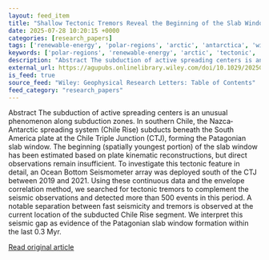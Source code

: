 ```yaml
---
layout: feed_item
title: "Shallow Tectonic Tremors Reveal the Beginning of the Slab Window at the Chilean Triple Junction"
date: 2025-07-28 10:20:15 +0000
categories: [research_papers]
tags: ['renewable-energy', 'polar-regions', 'arctic', 'antarctica', 'wind-power']
keywords: ['polar-regions', 'renewable-energy', 'arctic', 'tectonic', 'tremors', 'shallow', 'antarctica', 'wind-power']
description: "Abstract The subduction of active spreading centers is an unusual phenomenon along subduction zones"
external_url: https://agupubs.onlinelibrary.wiley.com/doi/10.1029/2025GL115019?af=R
is_feed: true
source_feed: "Wiley: Geophysical Research Letters: Table of Contents"
feed_category: "research_papers"
---
```


Abstract The subduction of active spreading centers is an unusual phenomenon along subduction zones. In southern Chile, the Nazca‐Antarctic spreading system (Chile Rise) subducts beneath the South America plate at the Chile Triple Junction (CTJ), forming the Patagonian slab window. The beginning (spatially youngest portion) of the slab window has been estimated based on plate kinematic reconstructions, but direct observations remain insufficient. To investigate this tectonic feature in detail, an Ocean Bottom Seismometer array was deployed south of the CTJ between 2019 and 2021. Using these continuous data and the envelope correlation method, we searched for tectonic tremors to complement the seismic observations and detected more than 500 events in this period. A notable separation between fast seismicity and tremors is observed at the current location of the subducted Chile Rise segment. We interpret this seismic gap as evidence of the Patagonian slab window formation within the last 0.3 Myr.

[Read original article](https://agupubs.onlinelibrary.wiley.com/doi/10.1029/2025GL115019?af=R)
